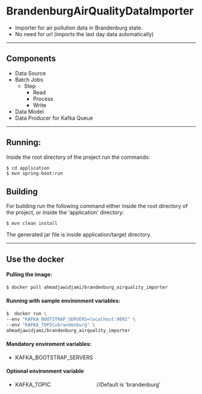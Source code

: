 # BrandenburgAirQualityDataImporter

- Importer for air pollution data in Brandenburg state.
- No need for url (imports the last day data automatically)

-----------------------------
## Components

- Data Source
- Batch Jobs
  - Step
      - Read
      - Process
      - Write
- Data Model
- Data Producer for Kafka Queue

-------------------------------

## Running:

Inside the root directory of the project run the commands:
```
$ cd application
$ mvn spring-boot:run
```

## Building

For building run the following command either inside the root directory of the project, or inside the 'application' directory:
```
$ mvn clean install
```
The generated jar file is inside application/target directory.

--------------------------------

## Use the docker

#### Pulling the image:

```sh
$ docker pull ahmadjawidjami/brandenburg_airquality_importer
```
#### Running with sample environment variables:

```sh
$  docker run \
--env "KAFKA_BOOTSTRAP_SERVERS=localhost:9092" \
--env "KAFKA_TOPIC=brandenburg" \
ahmadjawidjami/brandenburg_airquality_importer
```
#### Mandatory enviroment variables:

- KAFKA_BOOTSTRAP_SERVERS


#### Optional environment variable

- KAFKA_TOPIC &nbsp;&nbsp;&nbsp;&nbsp;&nbsp;&nbsp;&nbsp;&nbsp;&nbsp;&nbsp;&nbsp;&nbsp;&nbsp;&nbsp;&nbsp;&nbsp;&nbsp;&nbsp;&nbsp;&nbsp;&nbsp;&nbsp;&nbsp;&nbsp;&nbsp;&nbsp;&nbsp;&nbsp;&nbsp; //Default is 'brandenburg'


